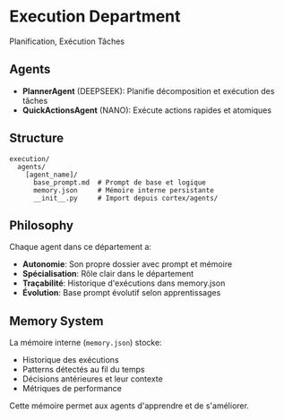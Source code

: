 # Execution Department

Planification, Exécution Tâches

## Agents

- **PlannerAgent** (DEEPSEEK): Planifie décomposition et exécution des tâches
- **QuickActionsAgent** (NANO): Exécute actions rapides et atomiques

## Structure

```
execution/
  agents/
    [agent_name]/
      base_prompt.md  # Prompt de base et logique
      memory.json     # Mémoire interne persistante
      __init__.py     # Import depuis cortex/agents/
```

## Philosophy

Chaque agent dans ce département a:
- **Autonomie**: Son propre dossier avec prompt et mémoire
- **Spécialisation**: Rôle clair dans le département
- **Traçabilité**: Historique d'exécutions dans memory.json
- **Évolution**: Base prompt évolutif selon apprentissages

## Memory System

La mémoire interne (`memory.json`) stocke:
- Historique des exécutions
- Patterns détectés au fil du temps
- Décisions antérieures et leur contexte
- Métriques de performance

Cette mémoire permet aux agents d'apprendre et de s'améliorer.
